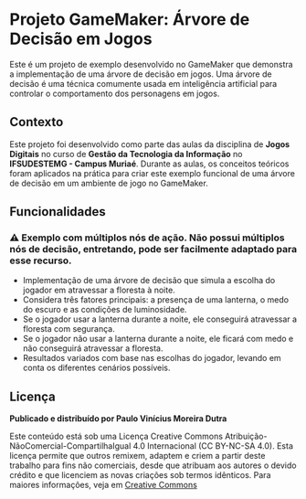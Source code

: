 # Projeto GameMaker: Árvore de Decisão em Jogos

Este é um projeto de exemplo desenvolvido no GameMaker que demonstra a implementação de uma árvore de decisão em jogos. Uma árvore de decisão é uma técnica comumente usada em inteligência artificial para controlar o comportamento dos personagens em jogos.

## Contexto

Este projeto foi desenvolvido como parte das aulas da disciplina de **Jogos Digitais** no curso de **Gestão da Tecnologia da Informação** no **IFSUDESTEMG - Campus Muriaé**. Durante as aulas, os conceitos teóricos foram aplicados na prática para criar este exemplo funcional de uma árvore de decisão em um ambiente de jogo no GameMaker.

## Funcionalidades

### ⚠️ **Exemplo com múltiplos nós de ação. Não possui múltiplos nós de decisão, entretando, pode ser facilmente adaptado para esse recurso.**

- Implementação de uma árvore de decisão que simula a escolha do jogador em atravessar a floresta à noite.
- Considera três fatores principais: a presença de uma lanterna, o medo do escuro e as condições de luminosidade.
- Se o jogador usar a lanterna durante a noite, ele conseguirá atravessar a floresta com segurança.
- Se o jogador não usar a lanterna durante a noite, ele ficará com medo e não conseguirá atravessar a floresta.
- Resultados variados com base nas escolhas do jogador, levando em conta os diferentes cenários possíveis.

## Licença

**Publicado e distribuído por Paulo Vinícius Moreira Dutra**

Este conteúdo está sob uma Licença Creative Commons
Atribuição-NãoComercial-CompartilhaIgual 4.0 Internacional (CC BY-NC-SA 4.0). Esta licença permite que outros remixem, adaptem e criem a partir deste trabalho para fins não comerciais, desde que atribuam aos autores o devido crédito e que licenciem as novas criações sob termos idênticos. Para maiores informações, veja em [Creative Commons](https://creativecommons.org/licenses/by-nc-sa/4.0/legalcode.pt)


